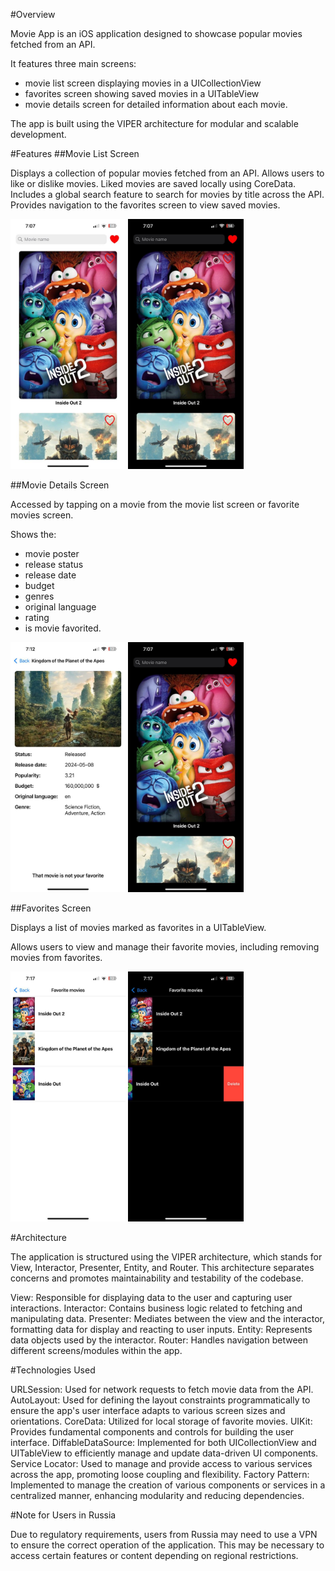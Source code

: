 #Overview

Movie App is an iOS application designed to showcase popular movies fetched from an API. 

It features three main screens: 
- movie list screen displaying movies in a UICollectionView 
- favorites screen showing saved movies in a UITableView
- movie details screen for detailed information about each movie. 

The app is built using the VIPER architecture for modular and scalable development.

#Features
##Movie List Screen

Displays a collection of popular movies fetched from an API.
Allows users to like or dislike movies. 
Liked movies are saved locally using CoreData.
Includes a global search feature to search for movies by title across the API.
Provides navigation to the favorites screen to view saved movies.

<img src="https://github.com/GroguA/MovieList/blob/main/movieListScreens/movieListScreenLight.png?raw=true" height="400" />
<img src="https://github.com/GroguA/MovieList/blob/main/movieListScreens/movieListScreenDark.png?raw=true" height="400" />

##Movie Details Screen

Accessed by tapping on a movie from the movie list screen or favorite movies screen.

Shows the:
- movie poster
- release status
- release date
- budget
- genres
- original language
- rating
- is movie favorited.

<img src="https://github.com/GroguA/MovieList/blob/main/movieListScreens/movieDetailsScreenLight.png?raw=true" height="400" />
<img src="https://github.com/GroguA/MovieList/blob/main/movieListScreens/movieListScreenDark.png?raw=true" height="400" />

##Favorites Screen

Displays a list of movies marked as favorites in a UITableView.

Allows users to view and manage their favorite movies, including removing movies from favorites.

<img src="https://github.com/GroguA/MovieList/blob/main/movieListScreens/favoriteMoviesScreenLight.png?raw=true" height="400" />
<img src="https://github.com/GroguA/MovieList/blob/main/movieListScreens/favoriteMoviesScreenDark.png?raw=true" height="400" />

#Architecture

The application is structured using the VIPER architecture, which stands for View, Interactor, Presenter, Entity, and
Router. 
This architecture separates concerns and promotes maintainability and testability of the codebase.

View: Responsible for displaying data to the user and capturing user interactions.
Interactor: Contains business logic related to fetching and manipulating data.
Presenter: Mediates between the view and the interactor, formatting data for display and reacting to user inputs.
Entity: Represents data objects used by the interactor.
Router: Handles navigation between different screens/modules within the app.

#Technologies Used

URLSession: Used for network requests to fetch movie data from the API.
AutoLayout: Used for defining the layout constraints programmatically to ensure the app's user interface adapts to
various screen sizes and orientations.
CoreData: Utilized for local storage of favorite movies.
UIKit: Provides fundamental components and controls for building the user interface.
DiffableDataSource: Implemented for both UICollectionView and UITableView to efficiently manage and update
data-driven UI components.
Service Locator: Used to manage and provide access to various services across the app, promoting loose coupling and
flexibility.
Factory Pattern: Implemented to manage the creation of various components or services in a centralized manner,
enhancing modularity and reducing dependencies.

#Note for Users in Russia

Due to regulatory requirements, users from Russia may need to use a VPN to ensure the correct operation of the
application. 
This may be necessary to access certain features or content depending on regional restrictions.
